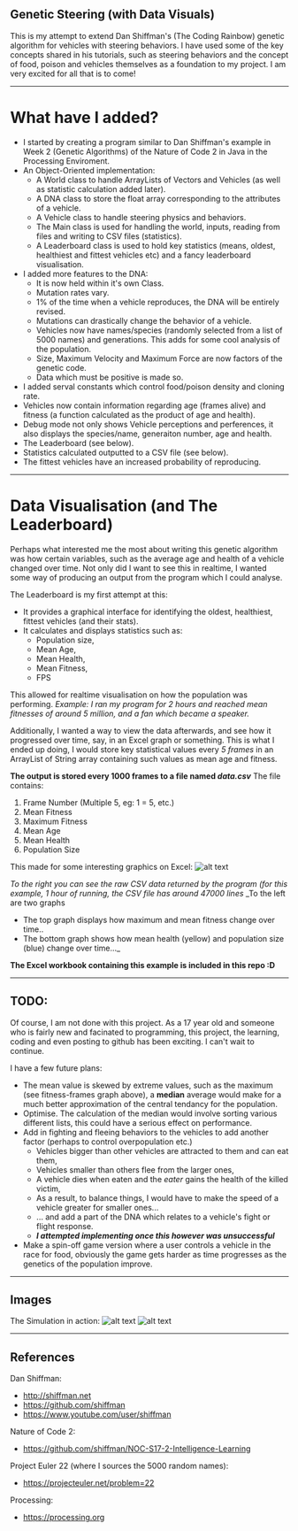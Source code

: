 ## Genetic Steering (with Data Visuals)
This is my attempt to extend Dan Shiffman's (The Coding Rainbow) genetic algorithm for vehicles with steering behaviors.
I have used some of the key concepts shared in his tutorials, such as steering behaviors and the concept of food, poison and vehicles themselves as a foundation to my project. I am very excited for all that is to come!

***

# What have I added?
* I started by creating a program similar to Dan Shiffman's example in Week 2 (Genetic Algorithms) of the Nature of Code 2 in Java in the Processing Enviroment. 
* An Object-Oriented implementation: 
  * A World class to handle ArrayLists of Vectors and Vehicles (as well as statistic calculation added later).
  * A DNA class to store the float array corresponding to the attributes of a vehicle.
  * A Vehicle class to handle steering physics and behaviors.
  * The Main class is used for handling the world, inputs, reading from files and writing to CSV files (statistics).
  * A Leaderboard class is used to hold key statistics (means, oldest, healthiest and fittest vehicles etc) and a fancy leaderboard visualisation.
* I added more features to the DNA:
  * It is now held within it's own Class.
  * Mutation rates vary.
  * 1% of the time when a vehicle reproduces, the DNA will be entirely revised.
  * Mutations can drastically change the behavior of a vehicle.
  * Vehicles now have names/species (randomly selected from a list of 5000 names) and generations. This adds for some cool analysis of the population.
  * Size, Maximum Velocity and Maximum Force are now factors of the genetic code.
  * Data which must be positive is made so.
 * I added serval constants which control food/poison density and cloning rate.
 * Vehicles now contain information regarding age (frames alive) and fitness (a function calculated as the product of age and health).
 * Debug mode not only shows Vehicle perceptions and perferences, it also displays the species/name, generaiton number, age and health.
 * The Leaderboard (see below).
 * Statistics calculated outputted to a CSV file (see below).
 * The fittest vehicles have an increased probability of reproducing.
 
*** 

# Data Visualisation (and The Leaderboard)
Perhaps what interested me the most about writing this genetic algorithm was how certain variables, such as the average age and health of a vehicle changed over time. Not only did I want to see this in realtime, I wanted some way of producing an output from the program which I could analyse.

The Leaderboard is my first attempt at this:
* It provides a graphical interface for identifying the oldest, healthiest, fittest vehicles (and their stats).
* It calculates and displays statistics such as:
  * Population size,
  * Mean Age,
  * Mean Health,
  * Mean Fitness,
  * FPS
  
This allowed for realtime visualisation on how the population was performing.
_Example: I ran my program for 2 hours and reached mean fitnesses of around 5 million, and a fan which became a speaker._

Additionally, I wanted a way to view the data afterwards, and see how it progressed over time, say, in an Excel graph or something. This is what I ended up doing, I would store key statistical values every *5 frames* in an ArrayList of String array containing such values as mean age and fitness.

**The output is stored every 1000 frames to a file named _data.csv_**
The file contains: 
1. Frame Number (Multiple 5, eg: 1 = 5, etc.)
2. Mean Fitness
3. Maximum Fitness 
4. Mean Age
5. Mean Health
6. Population Size

This made for some interesting graphics on Excel:
![alt text](http://i.imgur.com/uKdcvBX.png "Data and graphs")

_To the right you can see the raw CSV data returned by the program (for this example, 1 hour of running, the CSV file has around 47000 lines_
_To the left are two graphs
* The top graph displays how maximum and mean fitness change over time..
* The bottom graph shows how mean health (yellow) and population size (blue) change over time..._

**The Excel workbook containing this example is included in this repo :D**

***

## TODO:
Of course, I am not done with this project. As a 17 year old and someone who is fairly new and facinated to programming, this project, the learning, coding and even posting to github has been exciting. I can't wait to continue.

I have a few future plans:
* The mean value is skewed by extreme values, such as the maximum (see fitness-frames graph above), a **median** average would make for a much better approximation of the central tendancy for the population.
* Optimise. The calculation of the median would involve sorting various different lists, this could have a serious effect on performance.
* Add in fighting and fleeing behaviors to the vehicles to add another factor (perhaps to control overpopulation etc.)
  * Vehicles bigger than other vehicles are attracted to them and can eat them,
  * Vehicles smaller than others flee from the larger ones,
  * A vehicle dies when eaten and the _eater_ gains the health of the killed victim,
  * As a result, to balance things, I would have to make the speed of a vehicle greater for smaller ones...
  * ... and add a part of the DNA which relates to a vehicle's fight or flight response.
  * ***I attempted implementing once this however was unsuccessful*** 
* Make a spin-off game version where a user controls a vehicle in the race for food, obviously the game gets harder as time progresses as the genetics of the population improve.

***

## Images

The Simulation in action: 
![alt text](http://i.imgur.com/B6Vi2o8.png "Simulation with stats only.")
![alt text](http://i.imgur.com/ScqUZwW.png "Simulation with stats and debugging information.")

*** 

## References
Dan Shiffman:
* http://shiffman.net
* https://github.com/shiffman
* https://www.youtube.com/user/shiffman

Nature of Code 2: 
* https://github.com/shiffman/NOC-S17-2-Intelligence-Learning

Project Euler 22 (where I sources the 5000 random names):
* https://projecteuler.net/problem=22

Processing: 
* https://processing.org


 
